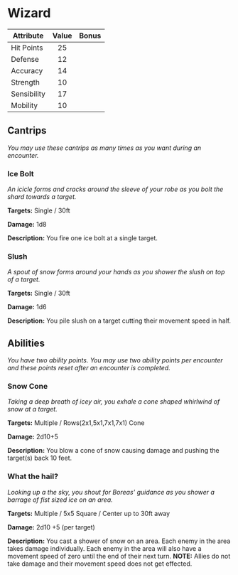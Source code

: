 # Wizard

  |Attribute|Value|Bonus|
  |---| :---: | :---: |
  |Hit Points|25|<center> </center>|
  |Defense|12|<center> </center>|
  |Accuracy|14|<center> </center>|
  |Strength|10|<center> </center>|
  |Sensibility|17|<center> </center>|
  |Mobility|10|<center> </center>|

## Cantrips
  _You may use these cantrips as many times as you want during an encounter._

### Ice Bolt

  _An icicle forms and cracks around the sleeve of your robe as you bolt the shard towards a target._

  **Targets:** Single / 30ft

  **Damage:** 1d8

  **Description:** You fire one ice bolt at a single target.

### Slush

  _A spout of snow forms around your hands as you shower the slush on top of a target._

  **Targets:** Single / 30ft

  **Damage:** 1d6

  **Description:** You pile slush on a target cutting their movement speed in half.

## Abilities
  _You have two ability points.  You may use two ability points per encounter and these points reset after an encounter is completed._

### Snow Cone

  _Taking a deep breath of icey air, you exhale a cone shaped whirlwind of snow at a target._

  **Targets:** Multiple / Rows(2x1,5x1,7x1,7x1) Cone

  **Damage:** 2d10+5

  **Description:** You blow a cone of snow causing damage and pushing the target(s) back 10 feet.

### What the hail?

  _Looking up a the sky, you shout for Boreas' guidance as you shower a barrage of fist sized ice on an area._

  **Targets:** Multiple / 5x5 Square / Center up to 30ft away

  **Damage:** 2d10 +5 (per target)

  **Description:** You cast a shower of snow on an area.  Each enemy in the area takes damage individually.  Each enemy in the area will also have a movement speed of zero until the end of their next turn. **NOTE:** Allies do not take damage and their movement speed does not get effected.
